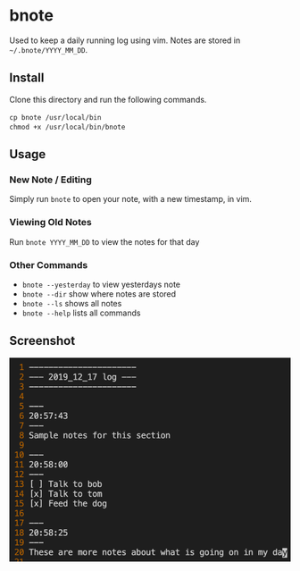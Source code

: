 # bnote
Used to keep a daily running log using vim. Notes are stored in `~/.bnote/YYYY_MM_DD`.

## Install
Clone this directory and run the following commands.

`cp bnote /usr/local/bin`      
`chmod +x /usr/local/bin/bnote`

## Usage
### New Note / Editing
Simply run `bnote` to open your note, with a new timestamp, in vim.

### Viewing Old Notes
Run `bnote YYYY_MM_DD` to view the notes for that day

### Other Commands
- `bnote --yesterday` to view yesterdays note
- `bnote --dir` show where notes are stored
- `bnote --ls` shows all notes
- `bnote --help` lists all commands

## Screenshot
![example](./example.png)
